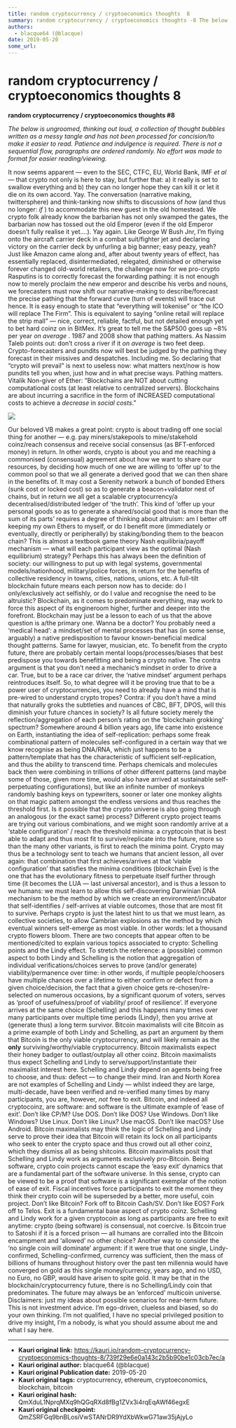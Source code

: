 ```yaml
---
title: random cryptocurrency / cryptoeconomics thoughts  8
summary: random cryptocurrency / cryptoeconomics thoughts -8 The below is ungroomed, thinking out loud, a collection of thought bubbles written as a messy tangle and has not been processed for concision/to make it easier to read. Patience and indulgence is required. There is not a sequential flow, paragraphs are ordered randomly. No effort was made to format for easier reading/viewing. It now seems apparent — even to the SEC, CTFC, EU, World Bank, IMF et al — that crypto not only is here to stay, but fur
authors:
  - blacque64 (@blacque)
date: 2019-05-20
some_url: 
---
```


# random cryptocurrency / cryptoeconomics thoughts  8


 
**random cryptocurrency / cryptoeconomics thoughts #8**
 
 
_The below is ungroomed, thinking out loud, a collection of thought bubbles written as a messy tangle and has not been processed for concision/to make it easier to read. Patience and indulgence is required. There is not a sequential flow, paragraphs are ordered randomly. No effort was made to format for easier reading/viewing._
 
It now seems apparent — even to the SEC, CTFC, EU, World Bank, IMF 
_et al_
 — that crypto not only is here to stay, but further that: a) it really is set to swallow everything and b) they can no longer hope they can kill it or let it die on its own accord. Yay.
The conversation (narrative making, twittersphere) and think-tanking now shifts to discussions of 
_how_
 (and thus no longer: 
_if_
 ) to accommodate this new guest in the old homestead. We crypto folk already know the barbarian has not only swamped the gates, the barbarian now has tossed out the old Emperor (even if the old Emperor doesn’t fully realise it yet….). Yay again.
Like George W Bush Jnr, I’m flying onto the aircraft carrier deck in a combat suit/fighter jet and declaring victory on the carrier deck by unfurling a big banner; easy peazy, yeah?
Just like Amazon came along and, after about twenty years of effect, has essentially replaced, disintermediated, relegated, diminished or otherwise forever changed old-world retailers, the challenge now for we pro-crypto Rasputins is to correctly forecast the forwarding pathing: it is not enough now to merely proclaim the new emperor and describe his verbs and nouns, we forecasters must now shift our narrative-making to describe/forecast the precise pathing that the forward curve (turn of events) will trace out hence.
It is easy enough to state that “everything will tokenise” or “the ICO will replace The Firm”. This is equivalent to saying “online retail will replace the strip mall” — nice, correct, reliable, factful, but not detailed enough yet to bet hard coinz on in BitMex. It’s great to tell me the S&P500 goes up ~8% per year 
_on average_
 . 1987 and 2008 show that pathing matters. As Nassim Taleb points out: don’t cross a river if it 
_on average_
 is two feet deep.
Crypto-forecasters and pundits now will best be judged by the pathing they forecast in their missives and despatches. Including me. So declaring that “crypto will prevail” is next to useless now: what matters next/now is how pundits tell you when, just how and in what precise ways. Pathing matters.
Vitalik Non-giver of Ether:
‏”Blockchains are NOT about cutting computational costs (at least relative to centralized servers). Blockchains are about incurring a sacrifice in the form of INCREASED computational costs to achieve a *decrease* in *social costs*.”

![](https://ipfs.infura.io/ipfs/QmaKDcksXsfjFQsb99ZdxobUXigzwKqFvUXHsvjTPNRi4p)

Our beloved VB makes a great point: crypto is about trading off one social thing for another — e.g. pay miners/stakepools to mine/stakehold coinz/reach consensus and receive social consensus (as BFT-enforced money) in return. In other words, crypto is about you and me reaching a commonised (consensual) agreement about how we want to share our resources, by deciding how much of one we are willing to ‘offer up’ to the common pool so that we all generate a derived good that we can then share in the benefits of. It may cost a Serenity network a bunch of bonded Ethers (sunk cost or locked cost) so as to generate a beacon+validator nest of chains, but in return we all get a scalable cryptocurrency/a decentralised/distributed ledger of ‘the truth’.
This kind of ‘offer up your personal goods so as to generate a shared/social good that is more than the sum of its parts’ requires a degree of thinking about altruism: am I better off keeping my own Ethers to myself, or do I benefit more (immediately or eventually, directly or peripherally) by staking/bonding them to the beacon chain? This is almost a textbook game theory Nash equilibria/payoff mechanism — what will each participant view as the optimal (Nash equilibrium) strategy?
Perhaps this has always been the definition of society: our willingness to put up with legal systems, governmental models/nationhood, military/police forces, in return for the benefits of collective residency in towns, cities, nations, unions, etc.
A full-tilt blockchain future means each person now has to decide: do I only/exclusively act selfishly, or do I value and recognise the need to be altruistic? Blockchain, as it comes to predominate everything, may work to force this aspect of its engineroom higher, further and deeper into the forefront. Blockchain may just be a lesson to each of us that the above question is a/the primary one.
Wanna be a doctor? You probably need a ‘medical head’: a mindset/set of mental processes that has (in some sense, arguably) a native predisposition to favour known-beneficial medical thought patterns. Same for lawyer, musician, etc. To benefit from the crypto future, there are probably certain mental loops/processes/biases that best predispose you towards benefitting and being a crypto native. The contra argument is that you don’t need a mechanic’s mindset in order to drive a car. True, but to be a race car driver, the ‘native mindset’ argument perhaps reintroduces itself.
So, to what degree will it be proving true that to be a power user of cryptocurrencies, you need to already have a mind that is pre-wired to understand crypto tropes? Contra: if you don’t have a mind that naturally groks the subtleties and nuances of CBC, BFT, DPOS, will this diminish your future chances in society? Is all future society merely the reflection/aggregation of each person’s rating on the ‘blockchain grokking’ spectrum?
Somewhere around 4 billion years ago, life came into existence on Earth, instantiating the idea of self-replication: perhaps some freak combinational pattern of molecules self-configured in a certain way that we know recognise as being DNA/RNA, which just happens to be a pattern/template that has the characteristic of sufficient self-replication, and thus the ability to transcend time. Perhaps chemicals and molecules back then were combining in trillions of other different patterns (and maybe some of those, given more time, would also have arrived at sustainable self-perpetuating configurations), but like an infinite number of monkeys randomly bashing keys on typewriters, sooner or later one monkey alights on that magic pattern amongst the endless versions and thus reaches the threshold first.
Is it possible that the crypto universe is also going through an analogous (or the exact same) process? Different crypto project teams are trying out various combinations, and we might soon randomly arrive at a ‘stable configuration’ / reach the threshold minima: a cryptocoin that is best able to adapt and thus most fit to survive/replicate into the future, more so than the many other variants, is first to reach the minima point.
Crypto may thus be a technology sent to teach we humans that ancient lesson, all over again: that combination that first achieves/arrives at that ‘viable configuration’ that satisfies the minima conditions (blockchain Eve) is the one that has the evolutionary fitness to perpetuate itself further through time (it becomes the LUA — last universal ancestor), and is thus a lesson to we humans: we must learn to allow this self-discovering Darwinian DNA mechanism to be the method by which we create an environment/incubator that self-identifies / self-arrives at viable outcomes, those that are most fit to survive.
Perhaps crypto is just the latest hint to us that we must learn, as collective societies, to allow Cambrian explosions as the method by which eventual winners self-emerge as most viable. In other words: let a thousand crypto flowers bloom.
There are two concepts that appear often to be mentioned/cited to explain various topics associated to crypto: Schelling points and the Lindy effect. To stretch the reference: a (possible) common aspect to both Lindy and Schelling is the notion that aggregation of individual verifications/choices serves to prove (and/or generate) viability/permanence over time: in other words, if multiple people/choosers have multiple chances over a lifetime to either confirm or defect from a given choice/decision, the fact that a given choice gets re-chosen/re-selected on numerous occasions, by a significant quorum of voters, serves as ‘proof of usefulness/proof of viability/ proof of resilience’. If everyone arrives at the same choice (Schelling) and this happens many times over many participants over multiple time periods (Lindy), then you arrive at (generate thus) a long term survivor.
Bitcoin maximalists will cite Bitcoin as a prime example of both Lindy and Schelling, as part an argument by them that Bitcoin is the only viable cryptocurrency, and will likely remain as the 
**only**
 surviving/worthy/viable cryptocurrency.
Bitcoin maximalists expect their honey badger to outlast/outplay all other coinz. Bitcoin maximalists thus expect Schelling and Lindy to serve/support/instantiate their maximalist interest here.
Schelling and Lindy depend on agents being free to choose, and thus: defect — to change their mind. Iran and North Korea are not examples of Schelling and Lindy — whilst indeed they are large, multi-decade, have been verified and re-verified many times by many participants, you are, however, 
_not_
 free to exit. Bitcoin, and indeed all cryptocoinz, are software: and software is the ultimate example of ‘ease of exit’. Don’t like CP/M? Use DOS. Don’t like DOS? Use Windows. Don’t like Windows? Use Linux. Don’t like Linux? Use macOS. Don’t like macOS? Use Android.
Bitcoin maximalists may think the logic of Schelling and Lindy serve to prove their idea that Bitcoin will retain its lock on all participants who seek to enter the crypto space and thus crowd out all other coinz, which they dismiss all as being shitcoins. Bitcoin maximalists posit that Schelling and Lindy work as arguments exclusively pro-Bitcoin.
Being software, crypto coin projects cannot escape the ‘easy exit’ dynamics that are a fundamental part of the software universe. In this sense, crypto can be viewed to be a proof that software is a significant exemplar of the notion of ease of exit. Fiscal incentives force participants to exit the moment they think their crypto coin will be superseded by a better, more useful, coin project. Don’t like Bitcoin? Fork off to Bitcoin Cash/SV. Don’t like EOS? Fork off to Telos. Exit is a fundamental base aspect of crypto coinz. Schelling and Lindy work for a given cryptocoin as long as participants are free to exit anytime: crypto (being software) is consensual, not coercive. Is Bitcoin true to Satoshi if it is a forced prison — all humans are corralled into the Bitcoin encampment and ‘allowed’ no other choice?
Another way to consider the ‘no single coin will dominate’ argument: if it were true that one single, Lindy-confirmed, Schelling-confirmed, currency was sufficient, then the mass of billions of humans throughout history over the past ten millennia would have converged on gold as this single money/currency, years ago, and no USD, no Euro, no GBP, would have arisen to spite gold.
It may be that in the blockchain/cryptocurrency future, there is no Schelling/Lindy coin that predominates. The future may always be an ‘enforced’ multicoin universe.
Disclaimers: just my ideas about possible scenarios for near-term future. This is not investment advice. I’m ego-driven, clueless and biased, so do your own thinking. I’m not qualified, I have no special privileged position to drive my insight, I’m a nobody, is what you should assume about me and what I say here.



---

- **Kauri original link:** https://kauri.io/random-cryptocurrency-cryptoeconomics-thoughts-8/739f29e6e0a143c2b5b90be1c03cb7ec/a
- **Kauri original author:** blacque64 (@blacque)
- **Kauri original Publication date:** 2019-05-20
- **Kauri original tags:** cryptocurrency, ethereum, cryptoeconomics, blockchain, bitcoin
- **Kauri original hash:** QmXduL1NprqMXq9hQGqRXd8fBg1ZVx3i4rqEqAWf46egxE
- **Kauri original checkpoint:** QmZSRFGq9bnBLosiVwSTANrDR9YdXbWkwG71aw35jAjyLo



